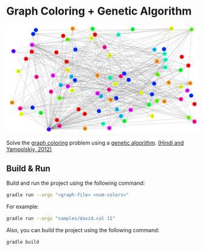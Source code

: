 # Graph Coloring + Genetic Algorithm

<p align="center">
  <img src="samples/david.png" alt="Graph Coloring" />
</p>

Solve the [graph coloring](https://en.wikipedia.org/wiki/Graph_coloring) problem using a [genetic algorithm](https://en.wikipedia.org/wiki/Genetic_algorithm). [(Hindi and Yampolskiy, 2012)](http://ceur-ws.org/Vol-841/submission_10.pdf)

## Build & Run

Build and run the project using the following command:

```bash
gradle run --args "<graph-file> <num-colors>"
```

For example:

```bash
gradle run --args "samples/david.col 11"
```

Also, you can build the project using the following command:

```bash
gradle build
```
